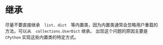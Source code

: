 # 继承

尽量不要直接继承　`list, dict`　等内置类，因为内置类通常会忽略用户重载的方法，可以从　`collections.UserDict` 继承。
出现这个问题的原因主要是 `CPython` 实现这些内置类的特定方式。

